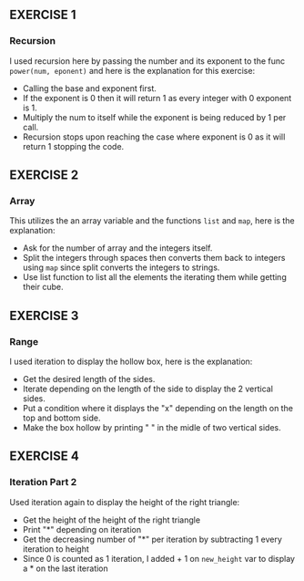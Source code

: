## EXERCISE 1
### Recursion

I used recursion here by passing the number and its exponent to the func `power(num, eponent)` and here is the explanation for this exercise:

* Calling the base and exponent first.
* If the exponent is 0 then it will return 1 as every integer with 0 exponent is 1.
* Multiply the num to itself while the exponent is being reduced by 1 per call.
* Recursion stops upon reaching the case where exponent is 0 as it will return 1 stopping the code.

## EXERCISE 2

### Array

This utilizes the an array variable and the functions `list` and `map`, here is the explanation:

* Ask for the number of array and the integers itself.
* Split the integers through spaces then converts them back to integers using `map` since split converts the integers to strings.
* Use list function to list all the elements the iterating them while getting their cube.

## EXERCISE 3
### Range

I used iteration to display the hollow box, here is the explanation:

* Get the desired length of the sides.
* Iterate depending on the length of the side to display the 2 vertical sides.
* Put a condition where it displays the "x" depending on the length on the top and bottom side.
* Make the box hollow by printing " " in the midle of two vertical sides.

## EXERCISE 4
### Iteration Part 2

Used iteration again to display the height of the right triangle:

* Get the height of the height of the right triangle
* Print "*" depending on iteration
* Get the decreasing number of "*" per iteration by subtracting 1 every iteration to height
* Since 0 is counted as 1 iteration, I added + 1 on `new_height` var to display a * on the last iteration
